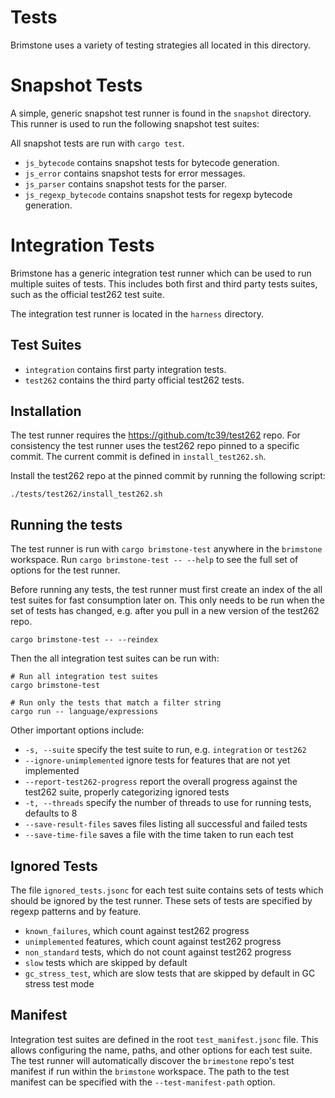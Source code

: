 # Tests

Brimstone uses a variety of testing strategies all located in this directory.

# Snapshot Tests

A simple, generic snapshot test runner is found in the `snapshot` directory. This runner is used to run the following snapshot test suites:

All snapshot tests are run with `cargo test`.

- `js_bytecode` contains snapshot tests for bytecode generation.
- `js_error` contains snapshot tests for error messages.
- `js_parser` contains snapshot tests for the parser.
- `js_regexp_bytecode` contains snapshot tests for regexp bytecode generation.

# Integration Tests

Brimstone has a generic integration test runner which can be used to run multiple suites of tests. This includes both first and third party tests suites, such as the official test262 test suite.

The integration test runner is located in the `harness` directory.

## Test Suites

- `integration` contains first party integration tests.
- `test262` contains the third party official test262 tests.

## Installation

The test runner requires the https://github.com/tc39/test262 repo. For consistency the test runner uses the test262 repo pinned to a specific commit. The current commit is defined in `install_test262.sh`.

Install the test262 repo at the pinned commit by running the following script:

```
./tests/test262/install_test262.sh
```

## Running the tests

The test runner is run with `cargo brimstone-test` anywhere in the `brimstone` workspace. Run `cargo brimstone-test -- --help` to see the full set of options for the test runner.

Before running any tests, the test runner must first create an index of the all test suites for fast consumption later on. This only needs to be run when the set of tests has changed, e.g. after you pull in a new version of the test262 repo.

```
cargo brimstone-test -- --reindex
```

Then the all integration test suites can be run with:

```
# Run all integration test suites
cargo brimstone-test

# Run only the tests that match a filter string
cargo run -- language/expressions
```

Other important options include:
- `-s, --suite` specify the test suite to run, e.g. `integration` or `test262`
- `--ignore-unimplemented` ignore tests for features that are not yet implemented
- `--report-test262-progress` report the overall progress against the test262 suite, properly categorizing ignored tests
- `-t, --threads` specify the number of threads to use for running tests, defaults to 8
- `--save-result-files` saves files listing all successful and failed tests
- `--save-time-file` saves a file with the time taken to run each test

## Ignored Tests

The file `ignored_tests.jsonc` for each test suite contains sets of tests which should be ignored by the test runner. These sets of tests are specified by regexp patterns and by feature.

- `known_failures`, which count against test262 progress
- `unimplemented` features, which count against test262 progress
- `non_standard` tests, which do not count against test262 progress
- `slow` tests which are skipped by default
- `gc_stress_test`, which are slow tests that are skipped by default in GC stress test mode

## Manifest

Integration test suites are defined in the root `test_manifest.jsonc` file. This allows configuring the name, paths, and other options for each test suite. The test runner will automatically discover the `brimestone` repo's test manifest if run within the `brimstone` workspace. The path to the test manifest can be specified with the `--test-manifest-path` option.
